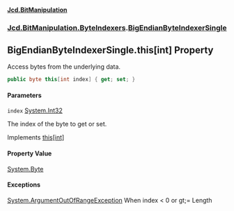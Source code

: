 #### [Jcd.BitManipulation](index.md 'index')

### [Jcd.BitManipulation.ByteIndexers](Jcd.BitManipulation.ByteIndexers.md 'Jcd.BitManipulation.ByteIndexers').[BigEndianByteIndexerSingle](Jcd.BitManipulation.ByteIndexers.BigEndianByteIndexerSingle.md 'Jcd.BitManipulation.ByteIndexers.BigEndianByteIndexerSingle')

## BigEndianByteIndexerSingle.this[int] Property

Access bytes from the underlying data.

```csharp
public byte this[int index] { get; set; }
```

#### Parameters

<a name='Jcd.BitManipulation.ByteIndexers.BigEndianByteIndexerSingle.this[int].index'></a>

`index` [System.Int32](https://docs.microsoft.com/en-us/dotnet/api/System.Int32 'System.Int32')

The index of the byte to get or set.

Implements [this[int]](Jcd.BitManipulation.ByteIndexers.IByteIndexer.this[int].md 'Jcd.BitManipulation.ByteIndexers.IByteIndexer.this[int]')

#### Property Value

[System.Byte](https://docs.microsoft.com/en-us/dotnet/api/System.Byte 'System.Byte')

#### Exceptions

[System.ArgumentOutOfRangeException](https://docs.microsoft.com/en-us/dotnet/api/System.ArgumentOutOfRangeException 'System.ArgumentOutOfRangeException')
When index < 0 or gt;= Length
